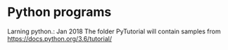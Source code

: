 # Python programs
Larning python.: Jan 2018
The folder PyTutorial will contain samples from https://docs.python.org/3.6/tutorial/
